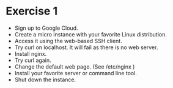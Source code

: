 # Exercise 1

* Sign up to Google Cloud.
* Create a micro instance with your favorite Linux distribution.
* Access it using the web-based SSH client.
* Try curl on localhost. It will fail as there is no web server.
* Install nginx.
* Try curl again.
* Change the default web page. (See /etc/nginx )
* Install your favorite server or command line tool.
* Shut down the instance.



